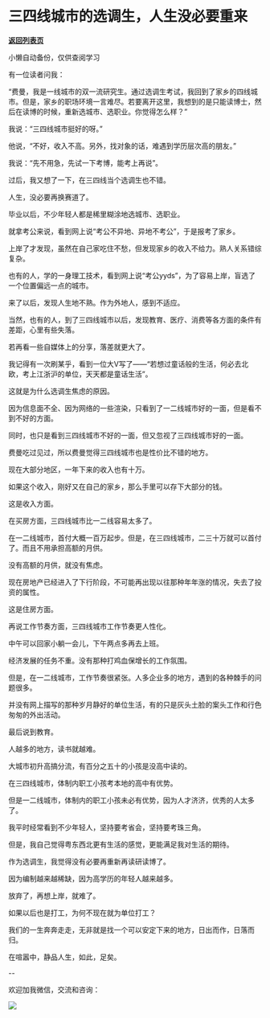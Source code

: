 # 三四线城市的选调生，人生没必要重来

[**返回列表页**](/gzh/费曼的小茶馆)

小懒自动备份，仅供查阅学习

有一位读者问我：  

“费曼，我是一线城市的双一流研究生。通过选调生考试，我回到了家乡的四线城市。但是，家乡的职场环境一言难尽。若要离开这里，我想到的是只能读博士，然后在读博的时候，重新选城市、选职业。你觉得怎么样？”  

我说：“三四线城市挺好的呀。”

他说，“不好，收入不高。另外，找对象的话，难遇到学历层次高的朋友。”

我说：“先不用急，先试一下考博，能考上再说”。  

过后，我又想了一下，在三四线当个选调生也不错。  

人生，没必要再换赛道了。  

毕业以后，不少年轻人都是稀里糊涂地选城市、选职业。  

就拿考公来说，看到网上说“考公不异地、异地不考公”，于是报考了家乡。  

上岸了才发现，虽然在自己家吃住不愁，但发现家乡的收入不给力。熟人关系错综复杂。  

也有的人，学的一身理工技术，看到网上说“考公yyds”，为了容易上岸，盲选了一个位置偏远一点的城市。

来了以后，发现人生地不熟。作为外地人，感到不适应。

当然，也有的人，到了三四线城市以后，发现教育、医疗、消费等各方面的条件有差距，心里有些失落。

若再看一些自媒体上的分享，落差就更大了。

我记得有一次刷某乎，看到一位大V写了——“若想过童话般的生活，何必去北欧，考上江浙沪的单位，天天都是童话生活”。

这就是为什么选调生焦虑的原因。

因为信息面不全、因为网络的一些渲染，只看到了一二线城市好的一面，但是看不到不好的方面。

同时，也只是看到三四线城市不好的一面，但又忽视了三四线城市好的一面。  

费曼吃过见过，所以费曼觉得三四线城市也是性价比不错的地方。  

现在大部分地区，一年下来的收入也有十万。  

如果这个收入，刚好又在自己的家乡，那么手里可以存下大部分的钱。

这是收入方面。  

在买房方面，三四线城市比一二线容易太多了。  

在一二线城市，首付大概一百万起步。但是，在三四线城市，二三十万就可以首付了。而且不用承担高额的月供。

没有高额的月供，就没有焦虑。

现在房地产已经进入了下行阶段，不可能再出现以往那种年年涨的情况，失去了投资的属性。

这是住房方面。

再说工作节奏方面，三四线城市工作节奏更人性化。

中午可以回家小躺一会儿，下午两点多再去上班。

经济发展的任务不重。没有那种打鸡血保增长的工作氛围。

但是，在一二线城市，工作节奏很紧张。人多企业多的地方，遇到的各种棘手的问题很多。

并没有网上描写的那种岁月静好的单位生活，有的只是灰头土脸的案头工作和行色匆匆的外出活动。  

最后说到教育。  

人越多的地方，读书就越难。  

大城市初升高搞分流，有百分之五十的小孩是没高中读的。  

在三四线城市，体制内职工小孩考本地的高中有优势。  

但是一二线城市，体制内的职工小孩未必有优势，因为人才济济，优秀的人太多了。

我平时经常看到不少年轻人，坚持要考省会，坚持要考珠三角。

但是，我自己觉得粤东西北更有生活的感觉，更能满足我对生活的期待。

作为选调生，我觉得没有必要再重新再读研读博了。  

因为编制越来越稀缺，因为高学历的年轻人越来越多。  

放弃了，再想上岸，就难了。

如果以后也是打工，为何不现在就为单位打工？

我们的一生奔奔走走，无非就是找一个可以安定下来的地方，日出而作，日落而归。  

在喧嚣中，静品人生，如此，足矣。

\--

欢迎加我微信，交流和咨询：

![](https://mmbiz.qpic.cn/mmbiz_jpg/4ufdCXwkRArXJOgKic3pgrRsdiawr1ibm7mzPQvlZ8ceOlTw0g6TicS0NCIt6duqBrYAj2ElGykGf0WLqTeDmKEHJQ/640?wx_fmt=jpeg)

